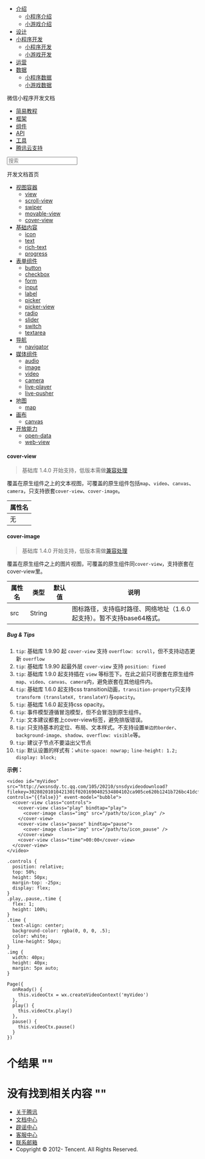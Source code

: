 <div class="book with-summary">

<div class="head">

<div class="head_box">

# [](javascript:; "_('微信公众平台 小程序')")

<div class="header_ctrls">

*   [介绍](javascript:;)
    *   [小程序介绍](https://mp.weixin.qq.com/debug/wxadoc/introduction/index.html)
    *   [小游戏介绍](https://mp.weixin.qq.com/debug/wxagame/introduction/index.html)
*   [设计](https://mp.weixin.qq.com/debug/wxadoc/design/index.html)
*   [小程序开发](javascript:;)
    *   [小程序开发](https://mp.weixin.qq.com/debug/wxadoc/dev/index.html)
    *   [小游戏开发](https://mp.weixin.qq.com/debug/wxagame/dev/index.html)
*   [运营](https://mp.weixin.qq.com/debug/wxadoc/product/index.html)
*   [数据](javascript:;)
    *   [小程序数据](https://mp.weixin.qq.com/debug/wxadoc/analysis/index.html)
    *   [小游戏数据](https://mp.weixin.qq.com/debug/wxagame/analysis/index.html)

</div>

</div>

</div>

<div class="sub_nav_box">

<div class="sub_nav_inner">

<div class="book-summary-opr" id="js-book-summary-opr"><a class="book-summary-btn"></a></div>

<div class="top_sub_nav">

<div class="top_title_wap"><span class="icon_title icon_dev"></span>

微信小程序开发文档

</div>

*   [简易教程](../)
*   [框架](../framework/MINA.html)
*   [组件](./)
*   [API](../api/)
*   [工具](../devtools/devtools.html)
*   [腾讯云支持](../qcloud/qcloud.html)

</div>

<div id="book-search-input" role="search">

<form><label for="search-input" class="search-icon" id="js-search-icon"></label><input type="text" id="search-input" name="search-input" placeholder="搜索"> </form>

</div>

</div>

</div>

<div class="book-summary">

<div class="book-summary-home" id="js-summary-home"><a><span class="icon_home_s icon_dev"></span><span class="s_title_2">开发文档首页</span></a></div>

<nav role="navigation">

*   [视图容器](view.html)
    *   [view](view.html)
    *   [scroll-view](scroll-view.html)
    *   [swiper](swiper.html)
    *   [movable-view](movable-view.html)
    *   [cover-view](cover-view.html)
*   [基础内容](icon.html)
    *   [icon](icon.html)
    *   [text](text.html)
    *   [rich-text](rich-text.html)
    *   [progress](progress.html)
*   [表单组件](button.html)
    *   [button](button.html)
    *   [checkbox](checkbox.html)
    *   [form](form.html)
    *   [input](input.html)
    *   [label](label.html)
    *   [picker](picker.html)
    *   [picker-view](picker-view.html)
    *   [radio](radio.html)
    *   [slider](slider.html)
    *   [switch](switch.html)
    *   [textarea](textarea.html)
*   [导航](navigator.html)
    *   [navigator](navigator.html)
*   [媒体组件](audio.html)
    *   [audio](audio.html#audio)
    *   [image](image.html)
    *   [video](video.html)
    *   [camera](camera.html)
    *   [live-player](live-player.html)
    *   [live-pusher](live-pusher.html)
*   [地图](map.html)
    *   [map](map.html#map)
*   [画布](canvas.html)
    *   [canvas](canvas.html#canvas)
*   [开放能力](open-data.html)
    *   [open-data](open-data.html)
    *   [web-view](web-view.html)

</nav>

</div>

<div class="book-body">

<div class="body-inner">

<div class="page-wrapper" tabindex="-1" role="main">

<div class="page-inner">

<div id="book-search-results">

<div class="search-noresults">

<section class="normal markdown-section">

#### cover-view

> 基础库 1.4.0 开始支持，低版本需做[兼容处理](../framework/compatibility.html)

覆盖在原生组件之上的文本视图，可覆盖的原生组件包括`map`、`video`、`canvas`、`camera`，只支持嵌套`cover-view`、`cover-image`。

<table>

<thead>

<tr>

<th>属性名</th>

</tr>

</thead>

<tbody>

<tr>

<td>无</td>

</tr>

</tbody>

</table>

#### cover-image

> 基础库 1.4.0 开始支持，低版本需做[兼容处理](../framework/compatibility.html)

覆盖在原生组件之上的图片视图，可覆盖的原生组件同`cover-view`，支持嵌套在cover-view里。

<table>

<thead>

<tr>

<th>属性名</th>

<th>类型</th>

<th>默认值</th>

<th>说明</th>

</tr>

</thead>

<tbody>

<tr>

<td>src</td>

<td>String</td>

<td></td>

<td>图标路径，支持临时路径、网络地址（1.6.0起支持）。暂不支持base64格式。</td>

</tr>

</tbody>

</table>

##### Bug & Tips

1.  `tip`: 基础库 1.9.90 起 `cover-view` 支持 `overflow: scroll`，但不支持动态更新 `overflow`
2.  `tip`: 基础库 1.9.90 起最外层 `cover-view` 支持 `position: fixed`
3.  `tip`: 基础库 1.9.0 起支持插在 `view` 等标签下。在此之前只可嵌套在原生组件`map`、`video`、`canvas`、`camera`内，避免嵌套在其他组件内。
4.  `tip`: 基础库 1.6.0 起支持css transition动画，`transition-property`只支持`transform (translateX, translateY)`与`opacity`。
5.  `tip`: 基础库 1.6.0 起支持css opacity。
6.  `tip`: 事件模型遵循冒泡模型，但不会冒泡到原生组件。
7.  `tip`: 文本建议都套上cover-view标签，避免排版错误。
8.  `tip`: 只支持基本的定位、布局、文本样式。不支持设置`单边的border`、`background-image`、`shadow`、`overflow: visible`等。
9.  `tip`: 建议子节点不要溢出父节点
10.  `tip`: 默认设置的样式有：`white-space: nowrap;` `line-height: 1.2;` `display: block;`

**示例：**

    <video id="myVideo" src="http://wxsnsdy.tc.qq.com/105/20210/snsdyvideodownload?filekey=30280201010421301f0201690402534804102ca905ce620b1241b726bc41dcff44e00204012882540400&bizid=1023&hy=SH&fileparam=302c020101042530230204136ffd93020457e3c4ff02024ef202031e8d7f02030f42400204045a320a0201000400" controls="{{false}}" event-model="bubble">
      <cover-view class="controls">
        <cover-view class="play" bindtap="play">
          <cover-image class="img" src="/path/to/icon_play" />
        </cover-view>
        <cover-view class="pause" bindtap="pause">
          <cover-image class="img" src="/path/to/icon_pause" />
        </cover-view>
        <cover-view class="time">00:00</cover-view>
      </cover-view>
    </video>

    .controls {
      position: relative;
      top: 50%;
      height: 50px;
      margin-top: -25px;
      display: flex;
    }
    .play,.pause,.time {
      flex: 1;
      height: 100%;
    }
    .time {
      text-align: center;
      background-color: rgba(0, 0, 0, .5);
      color: white;
      line-height: 50px;
    }
    .img {
      width: 40px;
      height: 40px;
      margin: 5px auto;
    }

    Page({
      onReady() {
        this.videoCtx = wx.createVideoContext('myVideo')
      },
      play() {
        this.videoCtx.play()
      },
      pause() {
        this.videoCtx.pause()
      }
    })

</section>

</div>

<div class="search-results">

<div class="has-results">

# <span class="search-results-count"></span>个结果 "<span class="search-query"></span>"

</div>

<div class="no-results">

# 没有找到相关内容 "<span class="search-query"></span>"

</div>

</div>

</div>

</div>

</div>

<div class="foot" id="footer">

*   [关于腾讯](http://www.tencent.com/zh-cn/index.shtml)
*   [文档中心](https://mp.weixin.qq.com/debug/wxadoc/introduction/index.html?t=1484641676&)
*   [辟谣中心](https://mp.weixin.qq.com/cgi-bin/opshowpage?action=dispelinfo&lang=zh_CN&begin=1&count=9)
*   [客服中心](http://kf.qq.com/faq/120911VrYVrA1509086vyumm.html)
*   [联系邮箱](mailto:weixinmp@qq.com)
*   Copyright © 2012-<span id="s_copyright_year"></span> Tencent. All Rights Reserved.

</div>

</div>

[](movable-view.html)[](icon.html)</div>

</div>